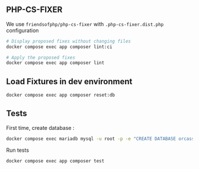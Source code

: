 PHP-CS-FIXER
-------------

We use `friendsofphp/php-cs-fixer` with `.php-cs-fixer.dist.php` configuration

```bash
# Display proposed fixes without changing files
docker compose exec app composer lint:ci

# Apply the proposed fixes
docker compose exec app composer lint
```

Load Fixtures in dev environment
--------------------------------

```bash
docker compose exec app composer reset:db
```

Tests
-----

First time, create database :
```bash
docker compose exec mariadb mysql -u root -p -e "CREATE DATABASE orcasso_test; GRANT ALL PRIVILEGES ON orcasso_test.* TO 'orca'@'%'; FLUSH PRIVILEGES;"
```

Run tests
```bash
docker compose exec app composer test
```